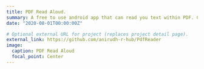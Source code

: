 ```yaml
---
title: PDF Read Aloud.
summary: A free to use android app that can read you text within PDF. Created with Google API, and supports different languages.
date: "2020-08-01T00:00:00Z"

# Optional external URL for project (replaces project detail page).
external_link: https://github.com/anirudh-r-hub/PdfReader
image:
  caption: PDF Read Aloud
  focal_point: Center
---
```

